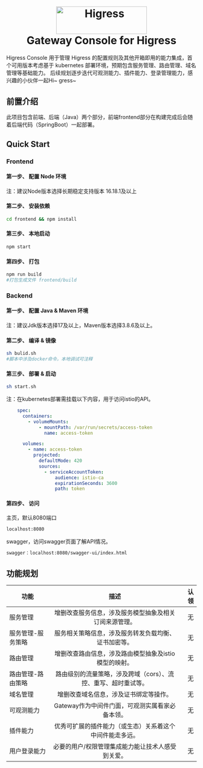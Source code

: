 <h1 align="center">
    <img src="https://img.alicdn.com/imgextra/i2/O1CN01NwxLDd20nxfGBjxmZ_!!6000000006895-2-tps-960-290.png" alt="Higress" width="240" height="72.5">
  <br>
  Gateway Console for Higress
</h1>


Higress Console 用于管理 Higress 的配置规则及其他开箱即用的能力集成，首个可用版本考虑基于 kubernetes 部署环境，预期包含服务管理、路由管理、域名管理等基础能力。
后续规划逐步迭代可观测能力、插件能力、登录管理能力，感兴趣的小伙伴一起Hi~ gress~

## 前置介绍

此项目包含前端、后端（Java）两个部分，前端frontend部分在构建完成后会随着后端代码（SpringBoot）一起部署。

## Quick Start

### Frontend

#### 第一步、 配置 Node 环境
注：建议Node版本选择长期稳定支持版本 16.18.1及以上

#### 第二步、 安装依赖

```bash
cd frontend && npm install
```

#### 第三步、 本地启动

```bash
npm start
```

#### 第四步、 打包

```bash
npm run build
#打包生成文件 frontend/build
```

### Backend

#### 第一步、 配置 Java & Maven 环境

注：建议Jdk版本选择17及以上，Maven版本选择3.8.6及以上。

#### 第二步、 编译 & 镜像

```bash
sh bulid.sh 
#脚本中涉及docker命令，本地调试可注释
```

#### 第三步、 部署 & 启动
```bash
sh start.sh 
```
注：在kubernetes部署需挂载以下内容，用于访问istio的API。

```yaml
    spec:
      containers:
        - volumeMounts:
            - mountPath: /var/run/secrets/access-token
              name: access-token

      volumes:
        - name: access-token
          projected:
            defaultMode: 420
            sources:
              - serviceAccountToken:
                  audience: istio-ca
                  expirationSeconds: 3600
                  path: token
```

#### 第四步、 访问

主页，默认8080端口
```html
localhost:8080
```
swagger，访问swagger页面了解API情况。
```html
swagger：localhost:8080/swagger-ui/index.html
```

## 功能规划

| 功能        |                描述                 |    认领 |
|-----------|:---------------------------------:|------:|
| 服务管理      |    增删改查服务信息，涉及服务模型抽象及相关订阅来源管理。    | 无 |
| 服务管理-服务策略 |    服务相关策略信息，涉及服务转发负载均衡、证书加密等。     | 无 |
| 路由管理      |   增删改查路由信息，涉及路由模型抽象及istio模型的映射。   | 无 |
| 路由管理-路由策略 | 路由级别的流量策略，涉及跨域（cors）、流控、重写、超时重试等。 | 无 |
| 域名管理      |        增删改查域名信息，涉及证书绑定等操作。        |     无 |
| 可观测能力     |    Gateway作为中间件门面，可观测实属看家必备本领。    |     无 |
| 插件能力      |   优秀可扩展的插件能力（或生态）关系着这个中间件能走多远。    |    无 |
| 用户登录能力    |     必要的用户/权限管理集成能力能让技术人感受到关爱。     |    无 |
